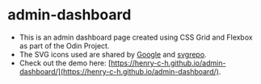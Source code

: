 # admin-dashboard

 - This is an admin dashboard page created using CSS Grid and Flexbox as part of the Odin Project.
 - The SVG icons used are shared by [Google](https://fonts.google.com/icons) and [svgrepo](https://www.svgrepo.com/).
 - Check out the demo here: [https://henry-c-h.github.io/admin-dashboard/](https://henry-c-h.github.io/admin-dashboard/).
